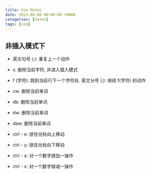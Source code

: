 ```yaml
---
title: Vim Notes
date: 2013-06-08 00:00:00 +0800
categories: [notes]
tags: [vim]
---
```


## 非插入模式下

* 英文句号 (.): 重复上一个动作

* s: 删除当前字符, 并进入插入模式

* f (字符): 跳到当前行下一个字符处. 英文分号 (;): 继续 f(字符) 的动作

* cw: 删除当前单词
* db: 删除当前单词
* dw: 删除当前单词
* daw: 删除当前单词

* ctrl - e: 锁住光标向上移动
* ctrl - y: 锁住光标向下移动

* ctrl - a: 对一个数字做加一操作
* ctrl - x: 对一个数字做减一操作
